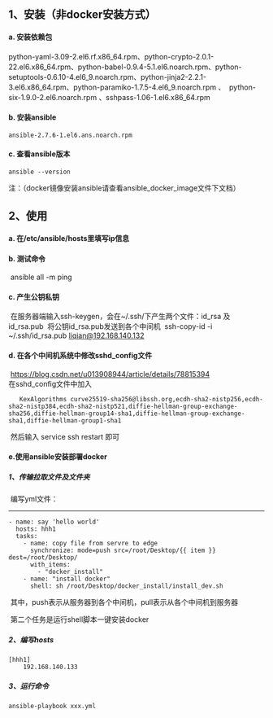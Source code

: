 ## 1、安装（非docker安装方式）

####     a. 安装依赖包

​	python-yaml-3.09-2.el6.rf.x86_64.rpm、python-crypto-2.0.1-22.el6.x86_64.rpm、
​	python-babel-0.9.4-5.1.el6.noarch.rpm、python-setuptools-0.6.10-4.el6_9.noarch.rpm、
​	python-jinja2-2.2.1-3.el6.x86_64.rpm、python-paramiko-1.7.5-4.el6_9.noarch.rpm 、
​	python-six-1.9.0-2.el6.noarch.rpm 、sshpass-1.06-1.el6.x86_64.rpm

####    b. 安装ansible

	ansible-2.7.6-1.el6.ans.noarch.rpm

####    c. 查看ansible版本

	ansible --version

​	注：（docker镜像安装ansible请查看ansible_docker_image文件下文档）

## 2、使用

####     a. 在/etc/ansible/hosts里填写ip信息

####     b. 测试命令

​	   ansible all -m ping

####     c. 产生公钥私钥

​	   在服务器端输入ssh-keygen，会在~/.ssh/下产生两个文件：id_rsa 及id_rsa.pub
​	   将公钥id_rsa.pub发送到各个中间机
​	   ssh-copy-id -i ~/.ssh/id_rsa.pub liqian@192.168.140.132

####     d. 在各个中间机系统中修改sshd_config文件

​	   https://blog.csdn.net/u013908944/article/details/78815394   
​       在sshd_config文件中加入

	   KexAlgorithms curve25519-sha256@libssh.org,ecdh-sha2-nistp256,ecdh-sha2-nistp384,ecdh-sha2-nistp521,diffie-hellman-group-exchange-sha256,diffie-hellman-group14-sha1,diffie-hellman-group-exchange-sha1,diffie-hellman-group1-sha1

​       然后输入 service ssh restart 即可

####    e.使用ansible安装部署docker

#####      1、传输拉取文件及文件夹

​      编写yml文件：

---

	- name: say 'hello world'
	  hosts: hhh1
	  tasks:
		- name: copy file from servre to edge
		  synchronize: mode=push src=/root/Desktop/{{ item }} dest=/root/Desktop/
		  with_items:
			- "docker_install"
		- name: "install docker"
		  shell: sh /root/Desktop/docker_install/install_dev.sh
​       其中，push表示从服务器到各个中间机，pull表示从各个中间机到服务器

​       第二个任务是运行shell脚本一键安装docker

#####       2、编写hosts

```
[hhh1]
	192.168.140.133
```

#####       3、运行命令

```
ansible-playbook xxx.yml 
```


​	